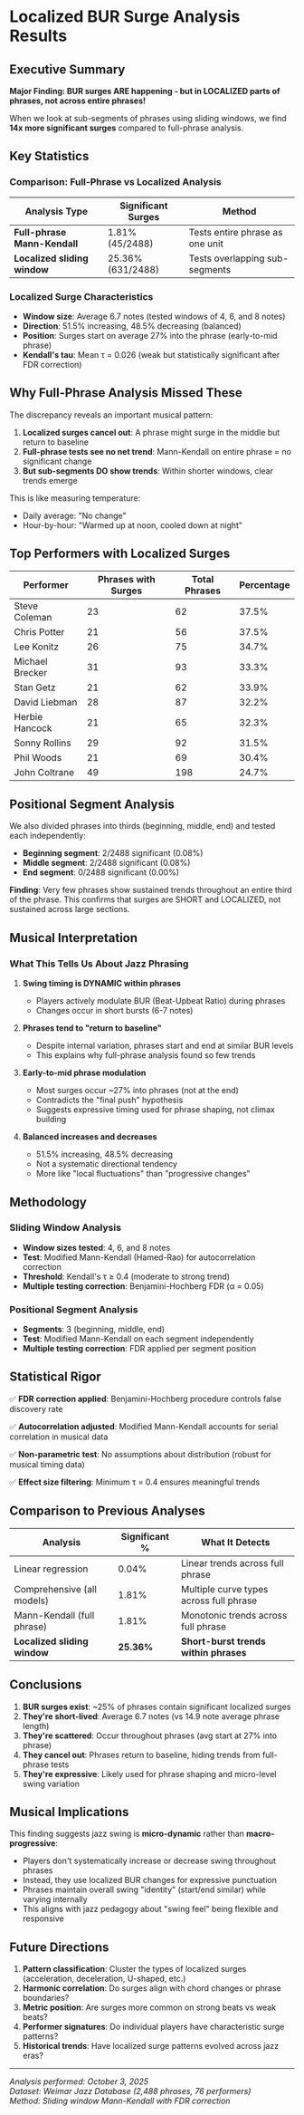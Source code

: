 # Localized BUR Surge Analysis Results

## Executive Summary

**Major Finding: BUR surges ARE happening - but in LOCALIZED parts of phrases, not across entire phrases!**

When we look at sub-segments of phrases using sliding windows, we find **14x more significant surges** compared to full-phrase analysis.

## Key Statistics

### Comparison: Full-Phrase vs Localized Analysis

| Analysis Type | Significant Surges | Method |
|--------------|-------------------|--------|
| **Full-phrase Mann-Kendall** | 1.81% (45/2488) | Tests entire phrase as one unit |
| **Localized sliding window** | 25.36% (631/2488) | Tests overlapping sub-segments |

### Localized Surge Characteristics

- **Window size**: Average 6.7 notes (tested windows of 4, 6, and 8 notes)
- **Direction**: 51.5% increasing, 48.5% decreasing (balanced)
- **Position**: Surges start on average 27% into the phrase (early-to-mid phrase)
- **Kendall's tau**: Mean τ = 0.026 (weak but statistically significant after FDR correction)

## Why Full-Phrase Analysis Missed These

The discrepancy reveals an important musical pattern:

1. **Localized surges cancel out**: A phrase might surge in the middle but return to baseline
2. **Full-phrase tests see no net trend**: Mann-Kendall on entire phrase = no significant change
3. **But sub-segments DO show trends**: Within shorter windows, clear trends emerge

This is like measuring temperature:
- Daily average: "No change"
- Hour-by-hour: "Warmed up at noon, cooled down at night"

## Top Performers with Localized Surges

| Performer | Phrases with Surges | Total Phrases | Percentage |
|-----------|-------------------|---------------|------------|
| Steve Coleman | 23 | 62 | 37.5% |
| Chris Potter | 21 | 56 | 37.5% |
| Lee Konitz | 26 | 75 | 34.7% |
| Michael Brecker | 31 | 93 | 33.3% |
| Stan Getz | 21 | 62 | 33.9% |
| David Liebman | 28 | 87 | 32.2% |
| Herbie Hancock | 21 | 65 | 32.3% |
| Sonny Rollins | 29 | 92 | 31.5% |
| Phil Woods | 21 | 69 | 30.4% |
| John Coltrane | 49 | 198 | 24.7% |

## Positional Segment Analysis

We also divided phrases into thirds (beginning, middle, end) and tested each independently:

- **Beginning segment**: 2/2488 significant (0.08%)
- **Middle segment**: 2/2488 significant (0.08%)  
- **End segment**: 0/2488 significant (0.00%)

**Finding**: Very few phrases show sustained trends throughout an entire third of the phrase. This confirms that surges are SHORT and LOCALIZED, not sustained across large sections.

## Musical Interpretation

### What This Tells Us About Jazz Phrasing

1. **Swing timing is DYNAMIC within phrases**
   - Players actively modulate BUR (Beat-Upbeat Ratio) during phrases
   - Changes occur in short bursts (6-7 notes)

2. **Phrases tend to "return to baseline"**
   - Despite internal variation, phrases start and end at similar BUR levels
   - This explains why full-phrase analysis found so few trends

3. **Early-to-mid phrase modulation**
   - Most surges occur ~27% into phrases (not at the end)
   - Contradicts the "final push" hypothesis
   - Suggests expressive timing used for phrase shaping, not climax building

4. **Balanced increases and decreases**
   - 51.5% increasing, 48.5% decreasing
   - Not a systematic directional tendency
   - More like "local fluctuations" than "progressive changes"

## Methodology

### Sliding Window Analysis

- **Window sizes tested**: 4, 6, and 8 notes
- **Test**: Modified Mann-Kendall (Hamed-Rao) for autocorrelation correction
- **Threshold**: Kendall's τ ≥ 0.4 (moderate to strong trend)
- **Multiple testing correction**: Benjamini-Hochberg FDR (α = 0.05)

### Positional Segment Analysis

- **Segments**: 3 (beginning, middle, end)
- **Test**: Modified Mann-Kendall on each segment independently
- **Multiple testing correction**: FDR applied per segment position

## Statistical Rigor

✅ **FDR correction applied**: Benjamini-Hochberg procedure controls false discovery rate

✅ **Autocorrelation adjusted**: Modified Mann-Kendall accounts for serial correlation in musical data

✅ **Non-parametric test**: No assumptions about distribution (robust for musical timing data)

✅ **Effect size filtering**: Minimum τ = 0.4 ensures meaningful trends

## Comparison to Previous Analyses

| Analysis | Significant % | What It Detects |
|----------|--------------|-----------------|
| Linear regression | 0.04% | Linear trends across full phrase |
| Comprehensive (all models) | 1.81% | Multiple curve types across full phrase |
| Mann-Kendall (full phrase) | 1.81% | Monotonic trends across full phrase |
| **Localized sliding window** | **25.36%** | **Short-burst trends within phrases** |

## Conclusions

1. **BUR surges exist**: ~25% of phrases contain significant localized surges
2. **They're short-lived**: Average 6.7 notes (vs 14.9 note average phrase length)
3. **They're scattered**: Occur throughout phrases (avg start at 27% into phrase)
4. **They cancel out**: Phrases return to baseline, hiding trends from full-phrase tests
5. **They're expressive**: Likely used for phrase shaping and micro-level swing variation

## Musical Implications

This finding suggests jazz swing is **micro-dynamic** rather than **macro-progressive**:

- Players don't systematically increase or decrease swing throughout phrases
- Instead, they use localized BUR changes for expressive punctuation
- Phrases maintain overall swing "identity" (start/end similar) while varying internally
- This aligns with jazz pedagogy about "swing feel" being flexible and responsive

## Future Directions

1. **Pattern classification**: Cluster the types of localized surges (acceleration, deceleration, U-shaped, etc.)
2. **Harmonic correlation**: Do surges align with chord changes or phrase boundaries?
3. **Metric position**: Are surges more common on strong beats vs weak beats?
4. **Performer signatures**: Do individual players have characteristic surge patterns?
5. **Historical trends**: Have localized surge patterns evolved across jazz eras?

---

*Analysis performed: October 3, 2025*  
*Dataset: Weimar Jazz Database (2,488 phrases, 76 performers)*  
*Method: Sliding window Mann-Kendall with FDR correction*
